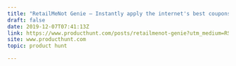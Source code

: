 ```yaml
---
title: "RetailMeNot Genie — Instantly apply the internet's best coupons at checkout"
draft: false
date: 2019-12-07T07:41:13Z
link: https://www.producthunt.com/posts/retailmenot-genie?utm_medium=RSS&utm_source=hune
site: www.producthunt.com
topic: product hunt  

---
```

